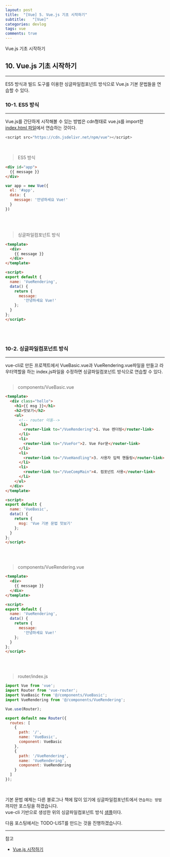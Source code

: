 ```yaml
---
layout: post
title:  "[Vue] 5. Vue.js 기초 시작하기"
subtitle:   "[Vue]"
categories: devlog
tags: vue
comments: true
---
```


Vue.js 기초 시작하기


## 10. Vue.js 기초 시작하기
--- 

ES5 방식과 빌드 도구를 이용한 싱글파일컴포넌트 방식으로 Vue.js 기본 문법들을 연습할 수 있다.

### 10-1. ES5 방식  
---
Vue.js를 간단하게 시작해볼 수 있는 방법은 cdn형태로 vue.js를 import한 [index.html 파일](https://gist.githubusercontent.com/chrisvfritz/7f8d7d63000b48493c336e48b3db3e52/raw/ed60c4e5d5c6fec48b0921edaed0cb60be30e87c/index.html)에서 연습하는 것이다.

```js
<script src="https://cdn.jsdelivr.net/npm/vue"></script>
```
<br>

> ES5 방식  

```html
<div id="app">
  {{ message }}
</div>
```

```js
var app = new Vue({
  el: '#app',
  data: {
    message: '안녕하세요 Vue!'
  }
})
```
<br><br>

> 싱글파일컴포넌트 방식

```html
<template>
  <div>
    {{ message }}
  </div>
</template>

<script>
export default {
  name: 'VueRendering',
  data() {
    return {
      message:
        '안녕하세요 Vue!'
    };
  }
};
</script>
```
<br><br>

### 10-2. 싱글파일컴포넌트 방식  
---
vue-cli로 만든 프로젝트에서 VueBasic.vue과 VueRendering.vue파일을 만들고 라우터역할을 하는 index.js파일을 수정하면 싱글파일컴포넌트 방식으로 연습할 수 있다.  
<br>

> components/VueBasic.vue

```html
<template>
  <div class="hello">
    <h1>{{ msg }}</h1>
    <h2>맛보기</h2>
    <ul>
      <!-- router 이동-->
      <li>
        <router-link to="/VueRendering">1. Vue 렌더링</router-link>
      </li>
      <li>
        <router-link to="/VueFor">2. Vue For문</router-link>
      </li>
      <li>
        <router-link to="/VueHandling">3. 사용자 입력 핸들링</router-link>
      </li>
      <li>
        <router-link to="/VueCompMain">4. 컴포넌트 사용</router-link>
      </li>
    </ul>
  </div>
</template>

<script>
export default {
  name: 'VueBasic',
  data() {
    return {
      msg: 'Vue 기본 문법 맛보기'
    };
  }
};
</script>
```
<br><br>

> components/VueRendering.vue

```html
<template>
  <div>
    {{ message }}
  </div>
</template>

<script>
export default {
  name: 'VueRendering',
  data() {
    return {
      message:
        '안녕하세요 Vue!'
    };
  }
};
</script>
```
<br><br>

> router/index.js

```js
import Vue from 'vue';
import Router from 'vue-router';
import VueBasic from '@/components/VueBasic';
import VueRendering from '@/components/VueRendering';

Vue.use(Router);

export default new Router({
  routes: [
    {
      path: '/',
      name: 'VueBasic',
      component: VueBasic
    },
    {
      path: '/VueRendering',
      name: 'VueRendering',
      component: VueRendering
    }
  ]
});
```
<br>

기본 문법 예제는 다른 블로그나 책에 많이 있기에 싱글파일컴포넌트에서 `연습하는 방법`까지만 포스팅을 하겠습니다.  
vue-cli 기반으로 생성한 위의 싱글파일컴포넌트 방식 [샘플](https://github.com/linked2ev/vue-sample/tree/master/vue-basic-start)이다.

다음 포스팅에서는 TODO-LIST를 만드는 것을 진행하겠습니다.

---
참고
+ [Vue.js 시작하기](https://kr.vuejs.org/v2/guide/index.html#%EC%84%A0%EC%96%B8%EC%A0%81-%EB%A0%8C%EB%8D%94%EB%A7%81)
